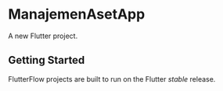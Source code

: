 # ManajemenAsetApp

A new Flutter project.

## Getting Started

FlutterFlow projects are built to run on the Flutter _stable_ release.
